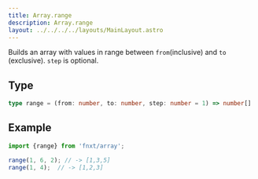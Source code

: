```yaml
---
title: Array.range
description: Array.range
layout: ../../../../layouts/MainLayout.astro
---
```

Builds an array with values in range between `from`(inclusive) and `to` (exclusive).
`step` is optional.

## Type

```ts
type range = (from: number, to: number, step: number = 1) => number[]
```

## Example

```ts
import {range} from 'fnxt/array';

range(1, 6, 2); // -> [1,3,5]
range(1, 4);  // -> [1,2,3]
```

